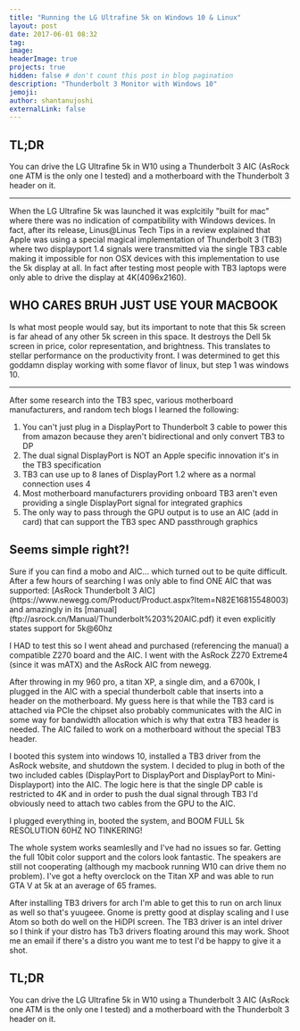 ```yaml
---
title: "Running the LG Ultrafine 5k on Windows 10 & Linux"
layout: post
date: 2017-06-01 08:32
tag:
image:
headerImage: true
projects: true
hidden: false # don't count this post in blog pagination
description: "Thunderbolt 3 Monitor with Windows 10"
jemoji:
author: shantanujoshi
externalLink: false
---
```



<h2 id="heading2"> TL;DR</h2>
You can drive the LG Ultrafine 5k in W10 using a Thunderbolt 3 AIC (AsRock one ATM is the only one I tested) and a motherboard with the Thunderbolt 3 header on it.

<hr />

When the LG Ultrafine 5k was launched it was explcitily "built for mac" where there was no indication of compatibility with Windows devices. In fact, after its release, Linus@Linus Tech Tips in a review explained that Apple was using a special magical implementation of Thunderbolt 3 (TB3) where two displayport 1.4 signals were transmitted via the single TB3 cable making it impossible for non OSX devices with this implementation to use the 5k display at all. In fact after testing most people with TB3 laptops were only able to drive the display at 4K(4096x2160).

<h2 id="heading2"> WHO CARES BRUH JUST USE YOUR MACBOOK</h2>
Is what most people would say, but its important to note that this 5k screen is far ahead of any other 5k screen in this space. It destroys the Dell 5k screen in price, color representation, and brightness. This translates to stellar performance on the productivity front. I was determined to get this goddamn display working with some flavor of linux, but step 1 was windows 10.

<hr />

After some research into the TB3 spec, various motherboard manufacturers, and random tech blogs I learned the following:
<ol>
<li>You can't just plug in a DisplayPort to Thunderbolt 3 cable to power this from amazon because they aren't bidirectional and only convert TB3 to DP</li>
<li>The dual signal DisplayPort is NOT an Apple specific innovation it's in the TB3 specification</li>
<li>TB3 can use up to 8 lanes of DisplayPort 1.2 where as a normal connection uses 4 </li>
<li>Most motherboard manufacturers providing onboard TB3 aren't even providing a single DisplayPort signal for integrated graphics</li>
<li>The only way to pass through the GPU output is to use an AIC (add in card) that can support the TB3 spec AND passthrough graphics</li>
</ol>

<h2 id="heading2">Seems simple right?!</h2>
Sure if you can find a mobo and AIC... which turned out to be quite difficult. After a few hours of searching I was only able to find ONE AIC that was supported: [AsRock Thunderbolt 3 AIC](https://www.newegg.com/Product/Product.aspx?Item=N82E16815548003) and amazingly in its [manual](ftp://asrock.cn/Manual/Thunderbolt%203%20AIC.pdf) it even explicitly states support for 5k@60hz


I HAD to test this so I went ahead and purchased (referencing the manual) a compatible Z270 board and the AIC. I went with the AsRock Z270 Extreme4 (since it was mATX) and the AsRock AIC from newegg.


After throwing in my 960 pro, a titan XP, a single dim, and a 6700k, I plugged in the AIC with a special thunderbolt cable that inserts into a header on the motherboard. My guess here is that while the TB3 card is attached via PCIe the chipset also probably communicates with the AIC in some way for bandwidth allocation which is why that extra TB3 header is needed. The AIC failed to work on a motherboard without the special TB3 header.


I booted this system into windows 10, installed a TB3 driver from the AsRock website, and shutdown the system. I decided to plug in both of the two included cables (DisplayPort to DisplayPort and DisplayPort to Mini-Displayport) into the AIC. The logic here is that the single DP cable is restricted to 4K and in order to push the dual signal through TB3 I'd obviously need to attach two cables from the GPU to the AIC.

I plugged everything in, booted the system, and BOOM FULL 5k RESOLUTION 60HZ NO TINKERING!

The whole system works seamleslly and I've had no issues so far. Getting the full 10bit color support and the colors look fantastic. The speakers are still not cooperating (although my macbook running W10 can drive them no problem). I've got a hefty overclock on the Titan XP and was able to run GTA V at 5k at an average of 65 frames.

After installing TB3 drivers for arch I'm able to get this to run on arch linux as well so that's yuugeee. Gnome is pretty good at display scaling and I use Atom so both do well on the HiDPI screen. The TB3 driver is an intel driver so I think if your distro has Tb3 drivers floating around this may work. Shoot me an email if there's a distro you want me to test I'd be happy to give it a shot.  

<h2 id="heading2"> TL;DR</h2>
You can drive the LG Ultrafine 5k in W10 using a Thunderbolt 3 AIC (AsRock one ATM is the only one I tested) and a motherboard with the Thunderbolt 3 header on it.
